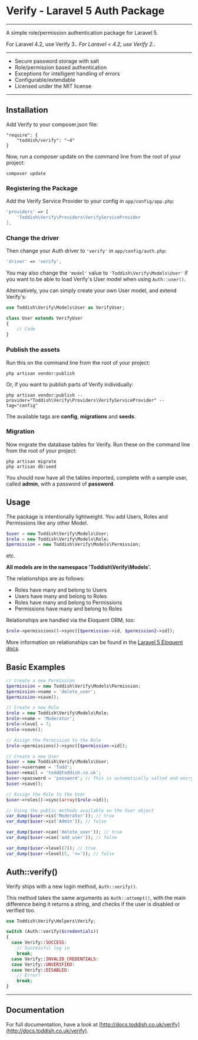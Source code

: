 # Verify - Laravel 5 Auth Package

---

A simple role/permission authentication package for Laravel 5.

For Laravel 4.2, use Verify 3.*.
For Laravel < 4.2, use Verify 2.*.

---

* Secure password storage with salt
* Role/permission based authentication
* Exceptions for intelligent handling of errors
* Configurable/extendable
* Licensed under the MIT license

---

## Installation

Add Verify to your composer.json file:

```
"require": {
	"toddish/verify": "~4"
}
```

Now, run a composer update on the command line from the root of your project:

    composer update

### Registering the Package

Add the Verify Service Provider to your config in ``app/config/app.php``:

```php
'providers' => [
	'Toddish\Verify\Providers\VerifyServiceProvider
],
```

### Change the driver

Then change your Auth driver to ``'verify'`` in ``app/config/auth.php``:

```php
'driver' => 'verify',
```

You may also change the ```'model'``` value to ```'Toddish\Verify\Models\User'``` if you want to be able to load Verify's User model when using ```Auth::user()```.

Alternatively, you can simply create your own User model, and extend Verify's:

```php
use Toddish\Verify\Models\User as VerifyUser;

class User extends VerifyUser
{
    // Code
}
```

### Publish the assets

Run this on the command line from the root of your project:

	php artisan vendor:publish

Or, if you want to publish parts of Verify individually:

    php artisan vendor:publish --provider="Toddish\Verify\Providers\VerifyServiceProvider" --tag="config"

The available tags are **config**, **migrations** and **seeds**.

### Migration

Now migrate the database tables for Verify. Run these on the command line from the root of your project:

    php artisan migrate
    php artisan db:seed

You should now have all the tables imported, complete with a sample user, called **admin**, with a password of **password**.

## Usage

The package is intentionally lightweight. You add Users, Roles and Permissions like any other Model.

```php
$user = new Toddish\Verify\Models\User;
$role = new Toddish\Verify\Models\Role;
$permission = new Toddish\Verify\Models\Permission;
```

etc.

**All models are in the namespace 'Toddish\Verify\Models\'.**

The relationships are as follows:

* Roles have many and belong to Users
* Users have many and belong to Roles
* Roles have many and belong to Permissions
* Permissions have many and belong to Roles

Relationships are handled via the Eloquent ORM, too:

```php
$role->permissions()->sync([$permission->id, $permission2->id]);
```

More information on relationships can be found in the [Laravel 5 Eloquent docs](http://laravel.com/docs/eloquent).

## Basic Examples

```php
// Create a new Permission
$permission = new Toddish\Verify\Models\Permission;
$permission->name = 'delete_user';
$permission->save();

// Create a new Role
$role = new Toddish\Verify\Models\Role;
$role->name = 'Moderator';
$role->level = 7;
$role->save();

// Assign the Permission to the Role
$role->permissions()->sync([$permission->id]);

// Create a new User
$user = new Toddish\Verify\Models\User;
$user->username = 'Todd';
$user->email = 'todd@toddish.co.uk';
$user->password = 'password'; // This is automatically salted and encrypted
$user->save();

// Assign the Role to the User
$user->roles()->sync(array($role->id));

// Using the public methods available on the User object
var_dump($user->is('Moderator')); // true
var_dump($user->is('Admin')); // false

var_dump($user->can('delete_user')); // true
var_dump($user->can('add_user')); // false

var_dump($user->level(7)); // true
var_dump($user->level(5, '<=')); // false
```

## Auth::verify()

Verify ships with a new login method, ```Auth::verify()```.

This method takes the same arguments as ```Auth::attempt()```, with the main difference being it returns a string, and checks if the user is disabled or verified too.

```php
use Toddish\Verify\Helpers\Verify;

switch (Auth::verify($credentials))
{
  case Verify::SUCCESS:
    // Successful log in
    break;
  case Verify::INVALID_CREDENTIALS:
  case Verify::UNVERIFIED:
  case Verify::DISABLED:
    // Error!
    break;
}
```

---

## Documentation

For full documentation, have a look at [http://docs.toddish.co.uk/verify](http://docs.toddish.co.uk/verify).